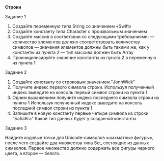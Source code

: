 **Строки**

Задание 1

1) Создайте переменную типа String со значением «Swift»
2) Создайте константу типа Character с произвольным значением
3) Создайте массив в соответсвии со следующими требованиями:
— количество элементов должно соответствовать количеству символов
— значения элементов должны быть такими же, как у константы из пункта 2
— тип массива должен быть Array<String>
4) Проиницилизируйте значение константы из пункта 2 в переменную из пункта 1

Задание 2

1) Создайте константу со строковым значением "JonhWick"
2) Получите индекс первого символа строки.
Используя полученный индекс выведите на консоль первый символ строки из пункта 1
3) Одним выражением получите индекс последнего символа строки из пункта 1
Используя полученный индекс выведите на консоль последний символ строки из пункта 1
4) Запишите в новую константу первые четыре символа из строки "БабаЯга"
Какой тип данных будет у созданной константы

Задание 3

Найдите кодовые точки для Unicode-символов «шахматные фигуры», после чего создайте два множества типа Set<Character>, состоящие из данных символов.
Первое множество должно содержать все фигуры черного цвета, а второе — белого.
